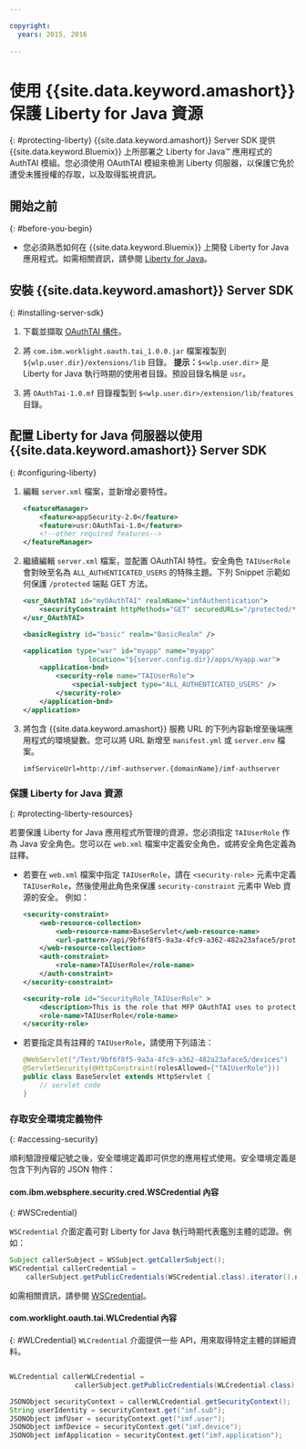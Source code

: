 ```yaml
---

copyright:
  years: 2015, 2016
  
---
```


# 使用 {{site.data.keyword.amashort}} 保護 Liberty for Java 資源
{: #protecting-liberty}
{{site.data.keyword.amashort}} Server SDK 提供 {{site.data.keyword.Bluemix}} 上所部署之 Liberty for Java&trade; 應用程式的 AuthTAI 模組。您必須使用 OAuthTAI 模組來檢測 Liberty 伺服器，以保護它免於遭受未獲授權的存取，以及取得監視資訊。

## 開始之前
{: #before-you-begin}
* 您必須熟悉如何在 {{site.data.keyword.Bluemix}} 上開發 Liberty for Java 應用程式。如需相關資訊，請參閱 [Liberty for Java](https://console.{DomainName}/docs/starters/liberty/index.html)。

## 安裝 {{site.data.keyword.amashort}} Server SDK
{: #installing-server-sdk}

1. 下載並擷取 [OAuthTAI 構件](https://imf-tai.{DomainName}/public/TAI.zip)。

1. 將 `com.ibm.worklight.oauth.tai_1.0.0.jar` 檔案複製到 `${wlp.user.dir}/extensions/lib` 目錄。
	**提示：**`$<wlp.user.dir>` 是 Liberty for Java 執行時期的使用者目錄。預設目錄名稱是 `usr`。

1. 將 `OAuthTai-1.0.mf` 目錄複製到 `$<wlp.user.dir>/extension/lib/features` 目錄。


## 配置 Liberty for Java 伺服器以使用 {{site.data.keyword.amashort}} Server SDK
{: #configuring-liberty}

1. 編輯 `server.xml` 檔案，並新增必要特性。

	```XML
	<featureManager>
		<feature>appSecurity-2.0</feature>
		<feature>usr:OAuthTai-1.0</feature>
		<!--other required features-->
	</featureManager>

	```
1. 繼續編輯 `server.xml` 檔案，並配置 OAuthTAI 特性。安全角色 `TAIUserRole` 會對映至名為 `ALL_AUTHENTICATED_USERS` 的特殊主題。下列 Snippet 示範如何保護 `/protected` 端點 GET 方法。

	```XML
	<usr_OAuthTAI id="myOAuthTAI" realmName="imfAuthentication">
		<securityConstraint httpMethods="GET" securedURLs="/protected/*"/>
	</usr_OAuthTAI>

	<basicRegistry id="basic" realm="BasicRealm" />

	<application type="war" id="myapp" name="myapp"
					location="${server.config.dir}/apps/myapp.war">
		<application-bnd>
			<security-role name="TAIUserRole">
				<special-subject type="ALL_AUTHENTICATED_USERS" />
			</security-role>
		</application-bnd>
	</application>
	```

1. 將包含 {{site.data.keyword.amashort}} 服務 URL 的下列內容新增至後端應用程式的環境變數。您可以將 URL 新增至 `manifest.yml` 或 `server.env` 檔案。

	```
	imfServiceUrl=http://imf-authserver.{domainName}/imf-authserver
	```

### 保護 Liberty for Java 資源
{: #protecting-liberty-resources}

若要保護 Liberty for Java 應用程式所管理的資源，您必須指定 `TAIUserRole` 作為 Java 安全角色。您可以在 `web.xml` 檔案中定義安全角色，或將安全角色定義為註釋。

* 若要在 `web.xml` 檔案中指定 `TAIUserRole`，請在 `<security-role>` 元素中定義 `TAIUserRole`，然後使用此角色來保護 `security-constraint` 元素中 Web 資源的安全。
例如：

	```XML
	<security-constraint>
		<web-resource-collection>
			<web-resource-name>BaseServlet</web-resource-name>
			<url-pattern>/api/9bf6f8f5-9a3a-4fc9-a362-482a23aface5/protected</url-pattern>
		</web-resource-collection>
		<auth-constraint>
			<role-name>TAIUserRole</role-name>
		</auth-constraint>
	</security-constraint>

	<security-role id="SecurityRole_TAIUserRole" >
		<description>This is the role that MFP OAuthTAI uses to protect the resource, and it is required to be mapped to 'ALL_AUTHENTICATED_USERS' in Liberty</description>
		<role-name>TAIUserRole</role-name>
	</security-role>
	```

* 若要指定具有註釋的 `TAIUserRole`，請使用下列語法：

	```Java
	@WebServlet("/Test/9bf6f8f5-9a3a-4fc9-a362-482a23aface5/devices")
	@ServletSecurity(@HttpConstraint(rolesAllowed={"TAIUserRole"}))
	public class BaseServlet extends HttpServlet {
	    // servlet code
	}
	```

### 存取安全環境定義物件
{: #accessing-security}

順利驗證授權記號之後，安全環境定義即可供您的應用程式使用。安全環境定義是包含下列內容的 JSON 物件：

#### com.ibm.websphere.security.cred.WSCredential 內容
{: #WSCredential}

`WSCredential` 介面定義可對 Liberty for Java 執行時期代表鑑別主體的認證。例如：

```Java
Subject callerSubject = WSSubject.getCallerSubject();
WSCredential callerCredential =
    callerSubject.getPublicCredentials(WSCredential.class).iterator().next();
```
如需相關資訊，請參閱 [WSCredential](http://www-01.ibm.com/support/knowledgecenter/api/content/nl/en-us/SSEQTP_7.0.0/com.ibm.websphere.javadoc.doc/web/apidocs/index.html?com/ibm/websphere/security/cred/WSCredential.html)。

#### com.worklight.oauth.tai.WLCredential 內容
{: #WLCredential}
`WLCredential` 介面提供一些 API，用來取得特定主體的詳細資料。

```Java

WLCredential callerWLCredential =
				callerSubject.getPublicCredentials(WLCredential.class).iterator().next();

JSONObject securityContext = callerWLCredential.getSecurityContext();
String userIdentity = securityContext.get("imf.sub");
JSONObject imfUser = securityContext.get("imf.user");
JSONObject imfDevice = securityContext.get("imf.device");
JSONObject imfApplication = securityContext.get("imf.application");

```
